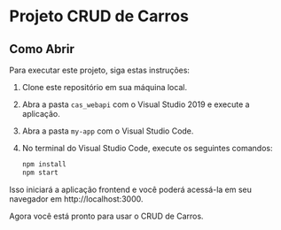 # Projeto CRUD de Carros

## Como Abrir

Para executar este projeto, siga estas instruções:

1. Clone este repositório em sua máquina local.

2. Abra a pasta `cas_webapi` com o Visual Studio 2019 e execute a aplicação.

3. Abra a pasta `my-app` com o Visual Studio Code.

4. No terminal do Visual Studio Code, execute os seguintes comandos:

   ```bash
   npm install
   npm start
   
Isso iniciará a aplicação frontend e você poderá acessá-la em seu navegador em http://localhost:3000.

Agora você está pronto para usar o CRUD de Carros.
